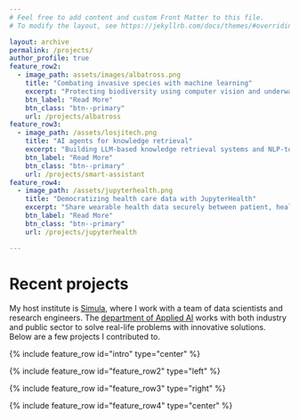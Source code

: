 ```yaml
---
# Feel free to add content and custom Front Matter to this file.
# To modify the layout, see https://jekyllrb.com/docs/themes/#overriding-theme-defaults

layout: archive
permalink: /projects/
author_profile: true
feature_row2:
  - image_path: assets/images/albatross.png
    title: "Combating invasive species with machine learning"
    excerpt: "Protecting biodiversity using computer vision and underwater robotics"
    btn_label: "Read More"
    btn_class: "btn--primary"
    url: /projects/albatross
feature_row3:
  - image_path: /assets/losjitech.png
    title: "AI agents for knowledge retrieval"
    excerpt: "Building LLM-based knowledge retrieval systems and NLP-to-structured-information pipelines"
    btn_label: "Read More"
    btn_class: "btn--primary"
    url: /projects/smart-assistant
feature_row4:
  - image_path: /assets/jupyterhealth.png
    title: "Democratizing health care data with JupyterHealth"
    excerpt: "Share wearable health data securely between patient, healthcare provider, and researcher"
    btn_label: "Read More"
    btn_class: "btn--primary"
    url: /projects/jupyterhealth

---
```

# Recent projects
My host institute is [Simula](https://simula.no), where I work with a team of data scientists and research engineers. The [department of Applied AI](https://www.simula.no/services/applied-ai) works with both industry and public sector to solve real-life problems with innovative solutions. Below are a few projects I contributed to.

{% include feature_row id="intro" type="center" %}

{% include feature_row id="feature_row2" type="left" %}

{% include feature_row id="feature_row3" type="right" %}

{% include feature_row id="feature_row4" type="center" %}